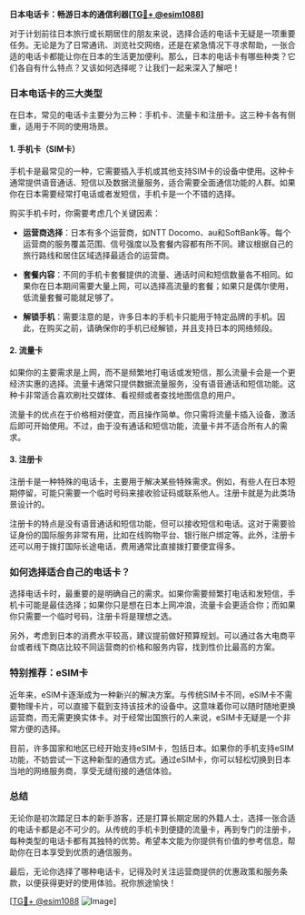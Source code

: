 **日本电话卡：畅游日本的通信利器[[TG💪+ @esim1088](https://t.me/s/esim1088)]**

对于计划前往日本旅行或长期居住的朋友来说，选择合适的电话卡无疑是一项重要任务。无论是为了日常通讯、浏览社交网络，还是在紧急情况下寻求帮助，一张合适的电话卡都能让你在日本的生活更加便利。那么，日本的电话卡有哪些种类？它们各自有什么特点？又该如何选择呢？让我们一起来深入了解吧！

### 日本电话卡的三大类型

在日本，常见的电话卡主要分为三种：手机卡、流量卡和注册卡。这三种卡各有侧重，适用于不同的使用场景。

#### 1. 手机卡（SIM卡）

手机卡是最常见的一种，它需要插入手机或其他支持SIM卡的设备中使用。这种卡通常提供语音通话、短信以及数据流量服务，适合需要全面通信功能的人群。如果你在日本需要经常打电话或者发短信，手机卡是一个不错的选择。

购买手机卡时，你需要考虑几个关键因素：

- **运营商选择**：日本有多个运营商，如NTT Docomo、au和SoftBank等。每个运营商的服务覆盖范围、信号强度以及套餐内容都有所不同。建议根据自己的旅行路线和居住区域选择最适合的运营商。
  
- **套餐内容**：不同的手机卡套餐提供的流量、通话时间和短信数量各不相同。如果你在日本期间需要大量上网，可以选择高流量的套餐；如果只是偶尔使用，低流量套餐可能就足够了。

- **解锁手机**：需要注意的是，许多日本的手机卡只能用于特定品牌的手机。因此，在购买之前，请确保你的手机已经解锁，并且支持日本的网络频段。

#### 2. 流量卡

如果你的主要需求是上网，而不是频繁地打电话或发短信，那么流量卡会是一个更经济实惠的选择。流量卡通常只提供数据流量服务，没有语音通话和短信功能。这种卡非常适合喜欢刷社交媒体、看视频或者查找地图信息的用户。

流量卡的优点在于价格相对便宜，而且操作简单。你只需将流量卡插入设备，激活后即可开始使用。不过，由于没有通话和短信功能，流量卡并不适合所有人的需求。

#### 3. 注册卡

注册卡是一种特殊的电话卡，主要用于解决某些特殊需求。例如，有些人在日本短期停留，可能只需要一个临时号码来接收验证码或联系他人。注册卡就是为此类场景设计的。

注册卡的特点是没有语音通话和短信功能，但可以接收短信和电话。这对于需要验证身份的国际服务非常有用，比如在线购物平台、银行账户绑定等。此外，注册卡还可以用于拨打国际长途电话，费用通常比直接拨打要便宜得多。

### 如何选择适合自己的电话卡？

选择电话卡时，最重要的是明确自己的需求。如果你需要频繁打电话和发短信，手机卡可能是最佳选择；如果你只是想在日本上网冲浪，流量卡会更适合你；而如果你只需要一个临时号码，注册卡将是理想之选。

另外，考虑到日本的消费水平较高，建议提前做好预算规划。可以通过各大电商平台或者线下商店比较不同运营商的价格和服务内容，找到性价比最高的方案。

### 特别推荐：eSIM卡

近年来，eSIM卡逐渐成为一种新兴的解决方案。与传统SIM卡不同，eSIM卡不需要物理卡片，可以直接下载到支持该技术的设备中。这意味着你可以随时随地更换运营商，而无需更换实体卡。对于经常出国旅行的人来说，eSIM卡无疑是一个非常方便的选择。

目前，许多国家和地区已经开始支持eSIM卡，包括日本。如果你的手机支持eSIM功能，不妨尝试一下这种新型的通信方式。通过eSIM卡，你可以轻松切换到日本当地的网络服务商，享受无缝衔接的通信体验。

### 总结

无论你是初次踏足日本的新手游客，还是打算长期定居的外籍人士，选择一张合适的电话卡都是必不可少的。从传统的手机卡到便捷的流量卡，再到专门的注册卡，每种类型的电话卡都有其独特的优势。希望本文能为你提供有价值的参考信息，帮助你在日本享受到优质的通信服务。

最后，无论你选择了哪种电话卡，记得及时关注运营商提供的优惠政策和服务条款，以便获得更好的使用体验。祝你旅途愉快！

[[TG💪+ @esim1088](https://t.me/s/esim1088) ![Image](https://i.postimg.cc/4NQfJmqS/Snipaste-2025-05-13-00-14-12.png)]